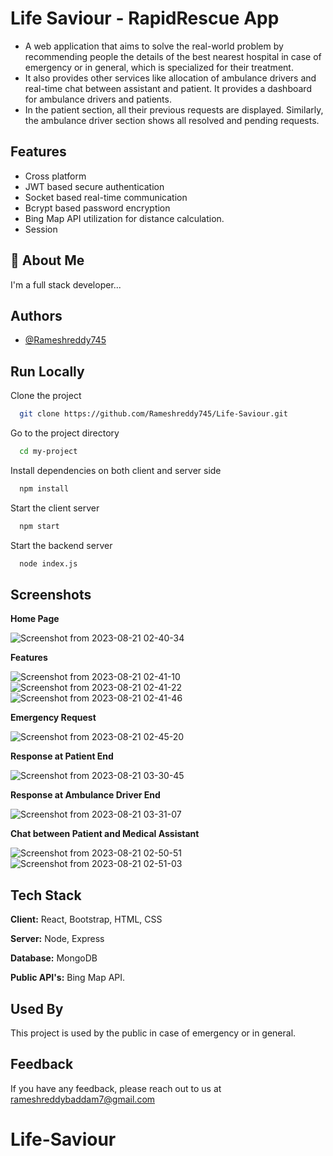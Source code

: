 

# Life Saviour - RapidRescue App

- A web application that aims to solve the real-world problem by recommending people the details of the best nearest hospital in case of emergency or in general, which is specialized for their treatment. 
- It also provides other services like allocation of ambulance drivers and real-time chat between assistant and patient. It provides a dashboard for ambulance drivers and patients. 
- In the patient section, all their previous requests are displayed. Similarly, the ambulance driver section shows all resolved and pending requests.




## Features

- Cross platform
- JWT based secure authentication
- Socket based real-time communication
- Bcrypt based password encryption
- Bing Map API utilization for distance calculation.
- Session 


## 🚀 About Me
I'm a full stack developer...


## Authors

- [@Rameshreddy745](https://www.github.com/Rameshreddy745)


## Run Locally

Clone the project

```bash
  git clone https://github.com/Rameshreddy745/Life-Saviour.git
```

Go to the project directory

```bash
  cd my-project
```

Install dependencies on both client and server side

```bash
  npm install
```

Start the client server

```bash
  npm start
```

Start the backend server

```bash
  node index.js
```
    
## Screenshots

**Home Page**

![Screenshot from 2023-08-21 02-40-34](https://github.com/bcsabhisekh/Life-Saviour/assets/87228664/4b6d30a8-0a4e-4177-94d9-45a815b6e6da)

**Features**

![Screenshot from 2023-08-21 02-41-10](https://github.com/bcsabhisekh/Life-Saviour/assets/87228664/c7aeac8e-336e-45eb-9e5b-768a174e4287)
![Screenshot from 2023-08-21 02-41-22](https://github.com/bcsabhisekh/Life-Saviour/assets/87228664/2e4cff2e-ed35-4af2-9d90-54a9b1792120)
![Screenshot from 2023-08-21 02-41-46](https://github.com/bcsabhisekh/Life-Saviour/assets/87228664/b4fb3ecf-e69c-45a2-9d06-9027eaba05c3)

**Emergency Request**

![Screenshot from 2023-08-21 02-45-20](https://github.com/bcsabhisekh/Life-Saviour/assets/87228664/b7eb489c-8981-4c4a-95e9-06e5c2b90a41)

**Response at Patient End**

![Screenshot from 2023-08-21 03-30-45](https://github.com/bcsabhisekh/Life-Saviour/assets/87228664/cdfac712-0964-44b2-97d9-97f5ae143814)

**Response at Ambulance Driver End**

![Screenshot from 2023-08-21 03-31-07](https://github.com/bcsabhisekh/Life-Saviour/assets/87228664/df20e56d-1084-4edf-9338-13581a77d24b)

**Chat between Patient and Medical Assistant**

![Screenshot from 2023-08-21 02-50-51](https://github.com/bcsabhisekh/Life-Saviour/assets/87228664/85ad0a7d-2001-4067-8b08-40ea4e381387)
![Screenshot from 2023-08-21 02-51-03](https://github.com/bcsabhisekh/Life-Saviour/assets/87228664/252baddf-d00f-4e22-a460-be3c1b3fa07e)


## Tech Stack

**Client:** React, Bootstrap, HTML, CSS

**Server:** Node, Express

**Database:** MongoDB

**Public API's:** Bing Map API.

## Used By

This project is used by the public in case of emergency or in general.


## Feedback

If you have any feedback, please reach out to us at rameshreddybaddam7@gmail.com

# Life-Saviour
